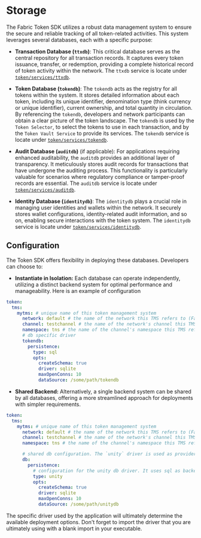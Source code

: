 # Storage

The Fabric Token SDK utilizes a robust data management system to ensure the secure and reliable tracking of all token-related activities.
This system leverages several databases, each with a specific purpose:

* **Transaction Database (`ttxdb`)**:
  This critical database serves as the central repository for all transaction records.
  It captures every token issuance, transfer, or redemption, providing a complete historical record of token activity within the network.
  The `ttxdb` service is locate under [`token/services/ttxdb`](./../../token/services/ttxdb).

* **Token Database (`tokendb`)**:
  The `tokendb` acts as the registry for all tokens within the system.
  It stores detailed information about each token, including its unique identifier, denomination type (think currency or unique identifier), current ownership, and total quantity in circulation.
  By referencing the `tokendb`, developers and network participants can obtain a clear picture of the token landscape.
  The `tokendb` is used by the `Token Selector`, to select the tokens to use in each transaction, and by the `Token Vault Service` to provide its services.
  The `tokendb` service is locate under [`token/services/tokendb`](./../../token/services/tokendb).

* **Audit Database (`auditdb`)** (if applicable):
  For applications requiring enhanced auditability, the `auditdb` provides an additional layer of transparency.
  It meticulously stores audit records for transactions that have undergone the auditing process.
  This functionality is particularly valuable for scenarios where regulatory compliance or tamper-proof records are essential. 
  The `auditdb` service is locate under [`token/services/auditdb`](./../../token/services/auditdb).

* **Identity Database (`identitydb`)**:
  The `identitydb` plays a crucial role in managing user identities and wallets within the network.
  It securely stores wallet configurations, identity-related audit information, and so on, enabling secure interactions with the token system.
  The `identitydb` service is locate under [`token/services/identitydb`](./../../token/services/identitydb).

## Configuration

The Token SDK offers flexibility in deploying these databases. Developers can choose to:

* **Instantiate in Isolation:** Each database can operate independently, utilizing a distinct backend system for optimal performance and manageability.
Here is an example of configuration 
```yaml
token:
  tms:
    mytms: # unique name of this token management system
      network: default # the name of the network this TMS refers to (Fabric, Orion, etc)
      channel: testchannel # the name of the network's channel this TMS refers to, if applicable
      namespace: tns # the name of the channel's namespace this TMS refers to, if applicable
      # db specific driver
      tokendb:
        persistence:
          type: sql
          opts:
            createSchema: true 
            driver: sqlite    
            maxOpenConns: 10
            dataSource: /some/path/tokendb
```

* **Shared Backend:** Alternatively, a single backend system can be shared by all databases, offering a more streamlined approach for deployments with simpler requirements.
```yaml
token:
  tms:
    mytms: # unique name of this token management system
      network: default # the name of the network this TMS refers to (Fabric, Orion, etc)
      channel: testchannel # the name of the network's channel this TMS refers to, if applicable
      namespace: tns # the name of the channel's namespace this TMS refers to, if applicable

      # shared db configuration. The `unity` driver is used as provider.  
      db:
        persistence:
          # configuration for the unity db driver. It uses sql as backend
          type: unity
          opts:
            createSchema: true
            driver: sqlite
            maxOpenConns: 10
            dataSource: /some/path/unitydb
```

The specific driver used by the application will ultimately determine the available deployment options.
Don't forget to import the driver that you are ultimately using with a blank import in your executable.  
